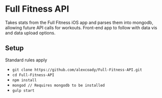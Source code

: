 # Full Fitness API

Takes stats from the Full Fitness iOS app and parses them into mongodb, allowing future API calls for workouts.
Front-end app to follow with data vis and data upload options.

## Setup

Standard rules apply

- `git clone https://github.com/alexcoady/Full-Fitness-API.git`
- `cd Full-Fitness-API`
- `npm install`
- `mongod // Requires mongodb to be installed`
- `gulp start`

